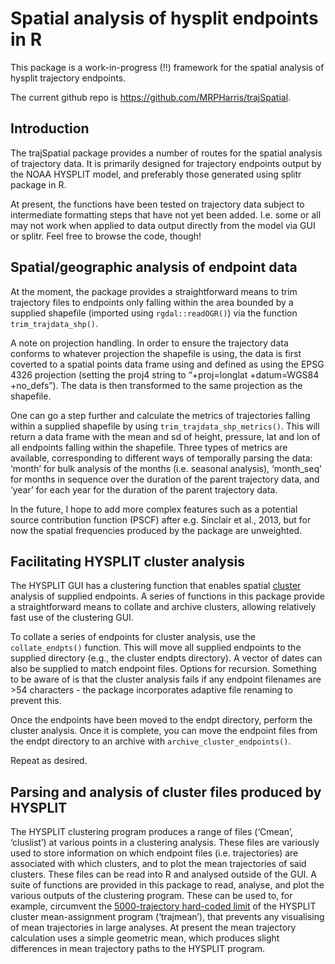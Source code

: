 
# Spatial analysis of hysplit endpoints in R

This package is a work-in-progress (!!) framework for the spatial
analysis of hysplit trajectory endpoints.

The current github repo is <https://github.com/MRPHarris/trajSpatial>.

## Introduction

The trajSpatial package provides a number of routes for the spatial
analysis of trajectory data. It is primarily designed for trajectory
endpoints output by the NOAA HYSPLIT model, and preferably those
generated using splitr package in R.

At present, the functions have been tested on trajectory data subject to
intermediate formatting steps that have not yet been added. I.e. some or
all may not work when applied to data output directly from the model via
GUI or splitr. Feel free to browse the code, though!

## Spatial/geographic analysis of endpoint data

At the moment, the package provides a straightforward means to trim
trajectory files to endpoints only falling within the area bounded by a
supplied shapefile (imported using `rgdal::readOGR()`) via the function
`trim_trajdata_shp()`.

A note on projection handling. In order to ensure the trajectory data
conforms to whatever projection the shapefile is using, the data is
first coverted to a spatial points data frame using and defined as using
the EPSG 4326 projection (setting the proj4 string to “+proj=longlat
+datum=WGS84 +no_defs”). The data is then transformed to the same
projection as the shapefile.

One can go a step further and calculate the metrics of trajectories
falling within a supplied shapefile by using
`trim_trajdata_shp_metrics()`. This will return a data frame with the
mean and sd of height, pressure, lat and lon of all endpoints falling
within the shapefile. Three types of metrics are available,
corresponding to different ways of temporally parsing the data: ‘month’
for bulk analysis of the months (i.e. seasonal analysis), ‘month_seq’
for months in sequence over the duration of the parent trajectory data,
and ‘year’ for each year for the duration of the parent trajectory data.

In the future, I hope to add more complex features such as a potential
source contribution function (PSCF) after e.g. Sinclair et al., 2013,
but for now the spatial frequencies produced by the package are
unweighted.

## Facilitating HYSPLIT cluster analysis

The HYSPLIT GUI has a clustering function that enables spatial
[cluster](https://www.ready.noaa.gov/documents/Tutorial/html/traj_clus.html)
analysis of supplied endpoints. A series of functions in this package
provide a straightforward means to collate and archive clusters,
allowing relatively fast use of the clustering GUI.

To collate a series of endpoints for cluster analysis, use the
`collate_endpts()` function. This will move all supplied endpoints to
the supplied directory (e.g., the cluster endpts directory). A vector of
dates can also be supplied to match endpoint files. Options for
recursion. Something to be aware of is that the cluster analysis fails
if any endpoint filenames are \>54 characters - the package incorporates
adaptive file renaming to prevent this.

Once the endpoints have been moved to the endpt directory, perform the
cluster analysis. Once it is complete, you can move the endpoint files
from the endpt directory to an archive with
`archive_cluster_endpoints()`.

Repeat as desired.

## Parsing and analysis of cluster files produced by HYSPLIT

The HYSPLIT clustering program produces a range of files (‘Cmean’,
‘cluslist’) at various points in a clustering analysis. These files are
variously used to store information on which endpoint files
(i.e. trajectories) are associated with which clusters, and to plot the
mean trajectories of said clusters. These files can be read into R and
analysed outside of the GUI. A suite of functions are provided in this
package to read, analyse, and plot the various outputs of the clustering
program. These can be used to, for example, circumvent the
[5000-trajectory hard-coded
limit](https://hysplitbbs.arl.noaa.gov/viewtopic.php?f=3&t=2466) of the
HYSPLIT cluster mean-assignment program (‘trajmean’), that prevents any
visualising of mean trajectories in large analyses. At present the mean
trajectory calculation uses a simple geometric mean, which produces
slight differences in mean trajectory paths to the HYSPLIT program.
